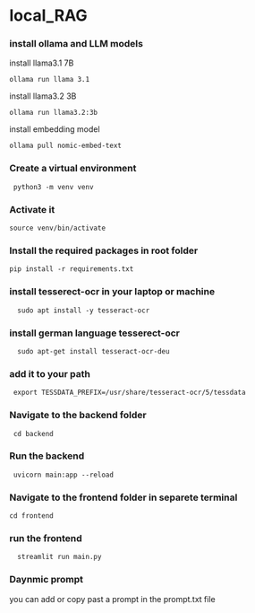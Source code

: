 # local_RAG
### install ollama and LLM models 
   install llama3.1 7B
  ```
  ollama run llama 3.1
  ```
  install llama3.2 3B 
  ```
  ollama run llama3.2:3b
  ```
  install embedding model
  ```
  ollama pull nomic-embed-text
  ```
### Create a virtual environment
```
 python3 -m venv venv
```
### Activate it 
```
source venv/bin/activate
```

### Install the required packages in root folder
```
pip install -r requirements.txt
```

### install tesserect-ocr in your laptop or machine 
```
  sudo apt install -y tesseract-ocr
```
### install german language tesserect-ocr 
```
  sudo apt-get install tesseract-ocr-deu
```
### add it to your path 
```
 export TESSDATA_PREFIX=/usr/share/tesseract-ocr/5/tessdata
```
 
### Navigate to the backend folder
```
 cd backend 
 ```
### Run the backend
``` 
 uvicorn main:app --reload
```

### Navigate to the frontend folder in separete terminal 
 ```
 cd frontend
 ```
### run the frontend 
```
  streamlit run main.py
```  

### Daynmic prompt 
  you can add or copy past a prompt in the prompt.txt file 








